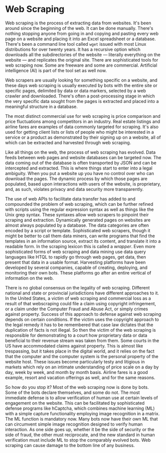 # Web Scraping 

Web scraping is the process of extracting data from websites. 
It's been around since the beginning of the web. 
It can be done manually. 
There's nothing stopping anyone from going in and copying and pasting every web page on a website and placing it into an Excel spreadsheet or a database. 
There's been a command line tool called `wget` issued with most Linux distributions for over twenty years. 
It has a recursive option which downloads all the subdirectories of the website
&mdash;
literally everything on the website 
&mdash;
and replicates the original site. 
There are sophisticated tools for web scraping now. 
Some are freeware and some are commercial. 
Artificial intelligence (AI) is part of the tool set as well now.

Web scrapers are usually looking for something specific on a website, 
and these days web scraping is usually executed by bots with the entire site or specific pages,
delimited by data or data markers,
selected by a web crawler and downloaded. 
There's often a post-processing stage in which the very specific data sought from the pages is extracted and placed into a meaningful structure in a database.

The most distinct commercial use for web scraping is price comparison and price fluctuations among competitors in an industry. 
Real estate listings and airline fares are examples of data commonly targeted for scraping. 
It's also used for getting client lists or lists of people who might be interested in a service or a product as demonstrated by their signing up on a website, 
all of which can be extracted and harvested through web scraping.

Like all things on the web,
the process of web scraping has evolved. 
Data feeds between web pages and website databases can be targeted now. 
The data coming out of the database is often transported by JSON and can be intercepted and extracted. 
This is where things start to enter into a legal ambiguity. 
When you put a website up you have no control over who can download the pages. 
The dynamic process by which those pages are populated,
based upon interactions with users of the website,
is proprietary,
and,
as such,
violates privacy and data security more transparently.

The use of web APIs to facilitate data transfer has added to and compounded the problem of web scraping,
which can be further refined with scripts using the regular expression syntax as well as things like the Unix grep syntax. 
These syntaxes allow web scrapers to pinpoint their scraping and extraction.
Dynamically generated pages on websites are almost always populated by a database. 
The data categories are often encoded by a script or template. 
Sophisticated web scrapers, 
though it might be better to call them data miners, 
can write programs that find the templates in an information source,
extract its content,
and translate it into a readable form. 
In the scraping lexicon this is called a _wrapper_. 
Even more sophisticated forms of web scraping and data mining use data query languages like HTQL to rapidly go through web pages,
get data,
then present that data in a usable format.
Harvesting platforms have been developed by several companies,
capable of creating, 
deploying, 
and monitoring their own bots. 
These platforms go after an entire vertical of information on the web.

There is no global consensus on the legality of web scraping. 
Different national and state or provincial jurisdictions have different approaches to it. 
In the United States,
a victim of web scraping and commercial loss as a result of that webscraping could file a claim using copyright infringement,
or a claim under the Computer Fraud and Abuse Act, 
or simply crimes against property. 
Success of this approach to defense against web scraping depends on certain conditions. 
If the victim uses the copyright approach to the legal remedy it has to be remembered that case law dictates that the duplication of facts is not illegal. 
So then the victim of the web scraping is responsible for demonstrating to a court how proprietary data or data beneficial to their revenue stream was taken from them. 
Some courts in the US have accommodated claims against property. 
This is almost like trespassing,
but it takes place in the digital world, 
and it relies on the fact that the computer and the computer system is the personal property of the website host. 
These issues become particularly testy and litigious in markets which rely on an intimate understanding of price scale on a day by day,
week by week,
and month by month basis. 
Airline fares is a good example,
resort and vacation offerings as well,
and for the same reasons.

So how do you stop it? 
Most of the web scraping now is done by bots. 
Some of the bots declare themselves, 
and some do not. 
The most immediate defense is to allow verification of human use at certain levels of engagement on the website. 
This can be facilitated by sophisticated defense programs like hCaptcha, 
which combines machine learning (ML) with a simple capture functionality employing image recognition in a matrix.
The ML function is mandatory now.
Many bots now have their own ML that can circumvent simple image recognition designed to verify human interaction.
As one side goes up,
whether it be the side of security or the side of fraud,
the other must reciprocate,
and the new standard in human verification must include ML to stop the comparably evolved bots.
Web scraping can cause damage to the bottom line of any business.

